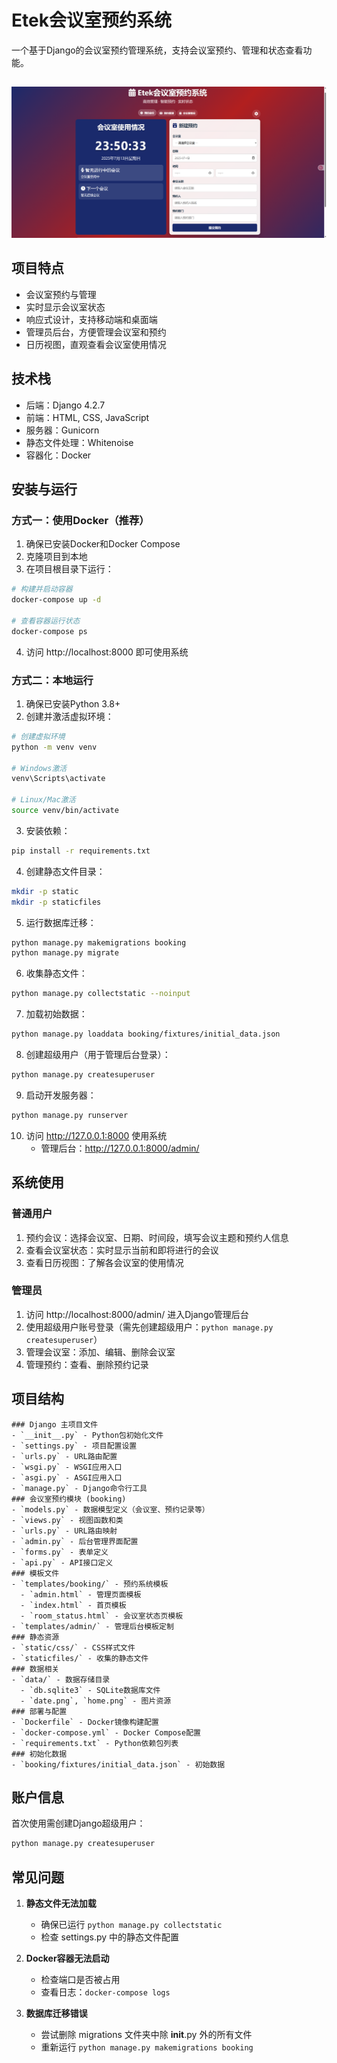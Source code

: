# Etek会议室预约系统

一个基于Django的会议室预约管理系统，支持会议室预约、管理和状态查看功能。
##
![image](https://github.com/haixiZ11/meeting/blob/main/data/home.png)
## 项目特点

- 会议室预约与管理
- 实时显示会议室状态
- 响应式设计，支持移动端和桌面端
- 管理员后台，方便管理会议室和预约
- 日历视图，直观查看会议室使用情况

## 技术栈

- 后端：Django 4.2.7
- 前端：HTML, CSS, JavaScript
- 服务器：Gunicorn
- 静态文件处理：Whitenoise
- 容器化：Docker

## 安装与运行

### 方式一：使用Docker（推荐）

1. 确保已安装Docker和Docker Compose
2. 克隆项目到本地
3. 在项目根目录下运行：

```bash
# 构建并启动容器
docker-compose up -d

# 查看容器运行状态
docker-compose ps
```

4. 访问 http://localhost:8000 即可使用系统

### 方式二：本地运行

1. 确保已安装Python 3.8+
2. 创建并激活虚拟环境：

```bash
# 创建虚拟环境
python -m venv venv

# Windows激活
venv\Scripts\activate

# Linux/Mac激活
source venv/bin/activate
```

3. 安装依赖：

```bash
pip install -r requirements.txt
```

4. 创建静态文件目录：

```bash
mkdir -p static
mkdir -p staticfiles
```

5. 运行数据库迁移：

```bash
python manage.py makemigrations booking
python manage.py migrate
```

6. 收集静态文件：

```bash
python manage.py collectstatic --noinput
```

7. 加载初始数据：

```bash
python manage.py loaddata booking/fixtures/initial_data.json
```

8. 创建超级用户（用于管理后台登录）：

```bash
python manage.py createsuperuser
```

9. 启动开发服务器：

```bash
python manage.py runserver
```

10. 访问 http://127.0.0.1:8000 使用系统
    - 管理后台：http://127.0.0.1:8000/admin/

## 系统使用

### 普通用户

1. 预约会议：选择会议室、日期、时间段，填写会议主题和预约人信息
2. 查看会议室状态：实时显示当前和即将进行的会议
3. 查看日历视图：了解各会议室的使用情况

### 管理员

1. 访问 http://localhost:8000/admin/ 进入Django管理后台
2. 使用超级用户账号登录（需先创建超级用户：`python manage.py createsuperuser`）
3. 管理会议室：添加、编辑、删除会议室
4. 管理预约：查看、删除预约记录

## 项目结构

```
### Django 主项目文件
- `__init__.py` - Python包初始化文件
- `settings.py` - 项目配置设置
- `urls.py` - URL路由配置
- `wsgi.py` - WSGI应用入口
- `asgi.py` - ASGI应用入口
- `manage.py` - Django命令行工具
### 会议室预约模块 (booking)
- `models.py` - 数据模型定义（会议室、预约记录等）
- `views.py` - 视图函数和类
- `urls.py` - URL路由映射
- `admin.py` - 后台管理界面配置
- `forms.py` - 表单定义
- `api.py` - API接口定义
### 模板文件
- `templates/booking/` - 预约系统模板
  - `admin.html` - 管理页面模板
  - `index.html` - 首页模板
  - `room_status.html` - 会议室状态页模板
- `templates/admin/` - 管理后台模板定制
### 静态资源
- `static/css/` - CSS样式文件
- `staticfiles/` - 收集的静态文件
### 数据相关
- `data/` - 数据存储目录
  - `db.sqlite3` - SQLite数据库文件
  - `date.png`, `home.png` - 图片资源
### 部署与配置
- `Dockerfile` - Docker镜像构建配置
- `docker-compose.yml` - Docker Compose配置
- `requirements.txt` - Python依赖包列表
### 初始化数据
- `booking/fixtures/initial_data.json` - 初始数据
```

## 账户信息

首次使用需创建Django超级用户：

```bash
python manage.py createsuperuser
```


## 常见问题

1. **静态文件无法加载**
   - 确保已运行 `python manage.py collectstatic`
   - 检查 settings.py 中的静态文件配置

2. **Docker容器无法启动**
   - 检查端口是否被占用
   - 查看日志：`docker-compose logs`

3. **数据库迁移错误**
   - 尝试删除 migrations 文件夹中除 __init__.py 外的所有文件
   - 重新运行 `python manage.py makemigrations booking`


